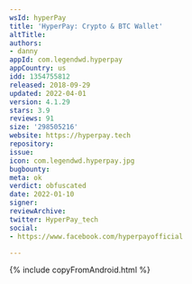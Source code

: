 ```yaml
---
wsId: hyperPay
title: 'HyperPay: Crypto & BTC Wallet'
altTitle: 
authors:
- danny
appId: com.legendwd.hyperpay
appCountry: us
idd: 1354755812
released: 2018-09-29
updated: 2022-04-01
version: 4.1.29
stars: 3.9
reviews: 91
size: '298505216'
website: https://hyperpay.tech
repository: 
issue: 
icon: com.legendwd.hyperpay.jpg
bugbounty: 
meta: ok
verdict: obfuscated
date: 2022-01-10
signer: 
reviewArchive: 
twitter: HyperPay_tech
social:
- https://www.facebook.com/hyperpayofficial

---
```


{% include copyFromAndroid.html %}